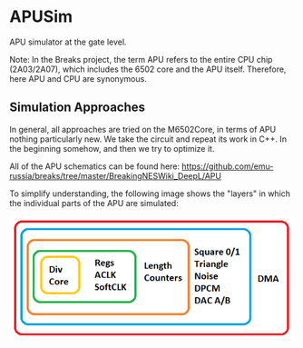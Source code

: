 # APUSim

APU simulator at the gate level.

Note: In the Breaks project, the term APU refers to the entire CPU chip (2A03/2A07), which includes the 6502 core and the APU itself. Therefore, here APU and CPU are synonymous.

## Simulation Approaches

In general, all approaches are tried on the M6502Core, in terms of APU nothing particularly new. We take the circuit and repeat its work in C++. In the beginning somehow, and then we try to optimize it.

All of the APU schematics can be found here: https://github.com/emu-russia/breaks/tree/master/BreakingNESWiki_DeepL/APU

To simplify understanding, the following image shows the "layers" in which the individual parts of the APU are simulated:

![apu_layers](apu_layers.png)
